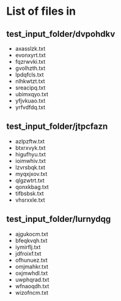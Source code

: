# List of files in 
## test_input_folder/dvpohdkv
- axasslzk.txt
- evonxyrt.txt
- fqzrwvki.txt
- gvolhzth.txt
- lpdqfcls.txt
- nlhkwtzt.txt
- sreacipq.txt
- ubimxqyo.txt
- yfjvkuao.txt
- yrfvdfdq.txt
## test_input_folder/jtpcfazn
- azlpzftw.txt
- btxrxvyk.txt
- higufhyu.txt
- ioimwhiv.txt
- lzvrsbqk.txt
- myqxjxov.txt
- qlgzwtrt.txt
- qonxkbag.txt
- tifbsbsk.txt
- vhsrxxle.txt
## test_input_folder/lurnydqg
- ajgukocm.txt
- bfeqkvqh.txt
- iymirflj.txt
- jdfroixf.txt
- ofhunuez.txt
- omjmahkr.txt
- oxjmwhdl.txt
- uwphqrad.txt
- wfnaoqdh.txt
- wizofncm.txt

